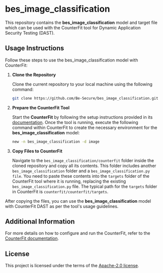 # bes_image_classification

This repository contains the **bes_image_classification** model and target file which can be used with the CounterFit tool for Dynamic Application Security Testing (DAST).

## Usage Instructions

Follow these steps to use the bes_image_classification model with CounterFit:

1. **Clone the Repository**

   Clone the current repository to your local machine using the following command:
   ```sh
   git clone https://github.com/Be-Secure/bes_image_classification.git

2. **Prepare the CounterFit Tool**

   Start the **CounterFit** by following the setup instructions provided in its [documentation](https://github.com/Be-Secure/counterfit). Once the tool is running, execute the following command within CounterFit to create the necessary environment for the **bes_image_classification** model:
   ```sh
   new -n bes_image_classification -d image

4. **Copy Files to CounterFit**
   
    Navigate to the `bes_image_classification/counterfit` folder inside the cloned repository and copy all its contents. This folder includes another `bes_image_classification` folder and a `bes_image_classification.py file`. You need to paste these contents into the `targets` folder of the CounterFit tool where it is running, replacing the existing `bes_image_classification.py` file. The typical path for the `targets` folder in CounterFit is `counterfit/counterfit/targets`.

After copying the files, you can use the **bes_image_classification** model with CounterFit DAST as per the tool's usage guidelines.

## Additional Information

For more details on how to configure and run the CounterFit, refer to the [CounterFit documentation](https://github.com/Be-Secure/counterfit).

## License
This project is licensed under the terms of the [Apache-2.0 license](https://github.com/Be-Secure/bes_image_classification/blob/main/LICENSE).
